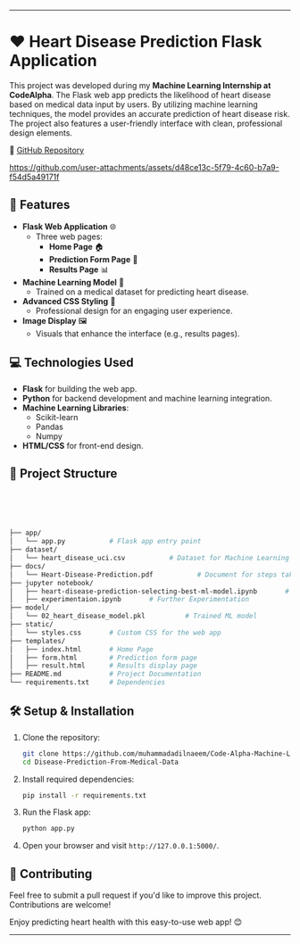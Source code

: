 
----

# **❤️ Heart Disease Prediction Flask Application**

This project was developed during my **Machine Learning Internship at CodeAlpha**. The Flask web app predicts the likelihood of heart disease based on medical data input by users. By utilizing machine learning techniques, the model provides an accurate prediction of heart disease risk. The project also features a user-friendly interface with clean, professional design elements.

🔗 [GitHub Repository](https://github.com/muhammadadilnaeem/Code-Alpha-Machine-Learning-Internship-Projects-/tree/main/3.%20Disease%20Predition%20From%20Medical%20Data)

https://github.com/user-attachments/assets/d48ce13c-5f79-4c60-b7a9-f54d5a49171f

## **🌟 Features**

- **Flask Web Application** 🌐
  - Three web pages:
    - **Home Page** 🏠
    - **Prediction Form Page** 📝
    - **Results Page** 📊
- **Machine Learning Model** 🤖
  - Trained on a medical dataset for predicting heart disease.
- **Advanced CSS Styling** 🎨
  - Professional design for an engaging user experience.
- **Image Display** 🖼️
  - Visuals that enhance the interface (e.g., results pages).

## **💻 Technologies Used**

- **Flask** for building the web app.
- **Python** for backend development and machine learning integration.
- **Machine Learning Libraries**:
  - Scikit-learn
  - Pandas
  - Numpy
- **HTML/CSS** for front-end design.


## **📁 Project Structure**

```bash





├── app/
│   └── app.py           # Flask app entry point
├── dataset/
│   └── heart_disease_uci.csv           # Dataset for Machine Learning
├── docs/
│   └── Heart-Disease-Prediction.pdf           # Document for steps taken to make this project
├── jupyter notebook/
│   ├── heart-disease-prediction-selecting-best-ml-model.ipynb       # To Do EDA And Model Traning
│   ├── experimentaion.ipynb       # Further Experimentation
├── model/
│   └── 02_heart_disease_model.pkl          # Trained ML model           
├── static/
│   └── styles.css       # Custom CSS for the web app
├── templates/
│   ├── index.html       # Home Page
│   ├── form.html        # Prediction form page
│   ├── result.html      # Results display page
├── README.md            # Project Documentation
└── requirements.txt     # Dependencies
```

## **🛠️ Setup & Installation**

1. Clone the repository:
   ```bash
   git clone https://github.com/muhammadadilnaeem/Code-Alpha-Machine-Learning-Internship-Projects-/tree/main/3.%20Disease%20Predition%20From%20Medical%20Data
   cd Disease-Prediction-From-Medical-Data
   ```

2. Install required dependencies:
   ```bash
   pip install -r requirements.txt
   ```

3. Run the Flask app:
   ```bash
   python app.py
   ```

4. Open your browser and visit `http://127.0.0.1:5000/`.


## **🤝 Contributing**

Feel free to submit a pull request if you'd like to improve this project. Contributions are welcome!

Enjoy predicting heart health with this easy-to-use web app! 😊

-----


